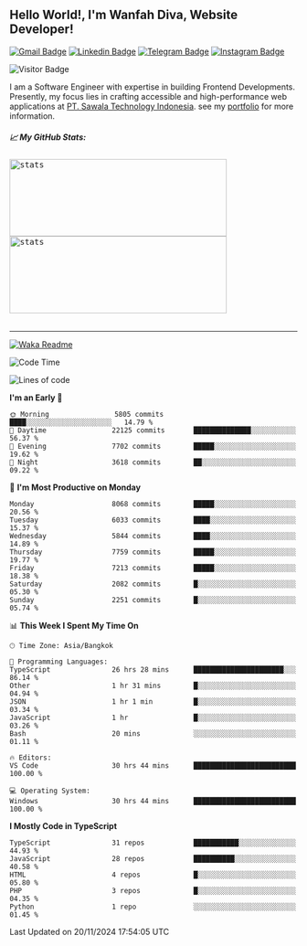 ## Hello World!, I'm Wanfah Diva, Website Developer!

[![Gmail Badge](https://img.shields.io/badge/-Gmail-white?style=plastic&logo=Gmail&link=mailto:aditputrafirmansyah@gmail.com)](mailto:wanfahdivaa@gmail.com)
[![Linkedin Badge](https://img.shields.io/badge/-LinkedIn-blue?style=plastic&logo=Linkedin&link=https://www.linkedin.com/in/aditputrafirmansyah/)](https://www.linkedin.com/in/wanfahdiva/)
[![Telegram Badge](https://img.shields.io/badge/-Telegram-blue?style=plastic&logo=telegram&link=https://t.me/Adithya_13)](https://t.me/wanfahdiva)
[![Instagram Badge](https://img.shields.io/badge/-Instagram-white?style=plastic&logo=instagram&link=https://www.instagram.com/adithya_firmansyahputra/)](https://www.instagram.com/wnfhdva/)

![Visitor Badge](https://visitor-badge.laobi.icu/badge?page_id=wanfahdiva.wanfahdiva)

<p>
I am a Software Engineer with expertise in building Frontend Developments.
Presently, my focus lies in crafting accessible and high-performance web applications at  <a href="https://sawala/tech" target="_blank">PT. Sawala Technology Indonesia</a>. see my <a href="http://wanfahdiva-com.vercel.app/" target="_blank">portfolio</a> for more information.
</p>

<h5 align="left">
  
📈 **My GitHub Stats:**

</h5>

<div align="left">
<kbd>
    <img height="135em" width="380em" alt="stats" src="https://github-readme-streak-stats.herokuapp.com?user=wanfahdiva&theme=tokyonight_duo&hide_border=true&dates=27DDC9" />
</kbd>
<kbd>
    <img height="135em" width="380em" alt="stats" src="https://github-readme-activity-graph.vercel.app/graph?username=wanfahdiva&theme=react&hide_title=true"></kbd>
</div>

<br />

---

[![Waka Readme](https://github.com/wanfahdiva/wanfahdiva/actions/workflows/waka.yml/badge.svg)](https://github.com/wanfahdiva/wanfahdiva/actions/workflows/waka.yml)

<!--START_SECTION:waka-->
![Code Time](http://img.shields.io/badge/Code%20Time-1%2C441%20hrs%2050%20mins-blue)

![Lines of code](https://img.shields.io/badge/From%20Hello%20World%20I%27ve%20Written-21.2%20million%20lines%20of%20code-blue)

**I'm an Early 🐤** 

```text
🌞 Morning                5805 commits        ████░░░░░░░░░░░░░░░░░░░░░   14.79 % 
🌆 Daytime                22125 commits       ██████████████░░░░░░░░░░░   56.37 % 
🌃 Evening                7702 commits        █████░░░░░░░░░░░░░░░░░░░░   19.62 % 
🌙 Night                  3618 commits        ██░░░░░░░░░░░░░░░░░░░░░░░   09.22 % 
```
📅 **I'm Most Productive on Monday** 

```text
Monday                   8068 commits        █████░░░░░░░░░░░░░░░░░░░░   20.56 % 
Tuesday                  6033 commits        ████░░░░░░░░░░░░░░░░░░░░░   15.37 % 
Wednesday                5844 commits        ████░░░░░░░░░░░░░░░░░░░░░   14.89 % 
Thursday                 7759 commits        █████░░░░░░░░░░░░░░░░░░░░   19.77 % 
Friday                   7213 commits        █████░░░░░░░░░░░░░░░░░░░░   18.38 % 
Saturday                 2082 commits        █░░░░░░░░░░░░░░░░░░░░░░░░   05.30 % 
Sunday                   2251 commits        █░░░░░░░░░░░░░░░░░░░░░░░░   05.74 % 
```


📊 **This Week I Spent My Time On** 

```text
🕑︎ Time Zone: Asia/Bangkok

💬 Programming Languages: 
TypeScript               26 hrs 28 mins      ██████████████████████░░░   86.14 % 
Other                    1 hr 31 mins        █░░░░░░░░░░░░░░░░░░░░░░░░   04.94 % 
JSON                     1 hr 1 min          █░░░░░░░░░░░░░░░░░░░░░░░░   03.34 % 
JavaScript               1 hr                █░░░░░░░░░░░░░░░░░░░░░░░░   03.26 % 
Bash                     20 mins             ░░░░░░░░░░░░░░░░░░░░░░░░░   01.11 % 

🔥 Editors: 
VS Code                  30 hrs 44 mins      █████████████████████████   100.00 % 

💻 Operating System: 
Windows                  30 hrs 44 mins      █████████████████████████   100.00 % 
```

**I Mostly Code in TypeScript** 

```text
TypeScript               31 repos            ███████████░░░░░░░░░░░░░░   44.93 % 
JavaScript               28 repos            ██████████░░░░░░░░░░░░░░░   40.58 % 
HTML                     4 repos             █░░░░░░░░░░░░░░░░░░░░░░░░   05.80 % 
PHP                      3 repos             █░░░░░░░░░░░░░░░░░░░░░░░░   04.35 % 
Python                   1 repo              ░░░░░░░░░░░░░░░░░░░░░░░░░   01.45 % 
```




 Last Updated on 20/11/2024 17:54:05 UTC
<!--END_SECTION:waka-->
